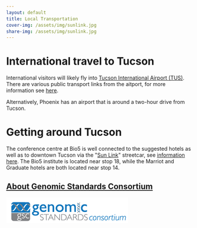 ```yaml
---
layout: default
title: Local Transportation
cover-img: /assets/img/sunlink.jpg
share-img: /assets/img/sunlink.jpg
---
```


# International travel to Tucson

International visitors will likely fly into [Tucson International Airport (TUS)](https://www.visittucson.org/plan-your-visit/transportation/getting-to-tucson/). There are various public transport links from the aitport, for more information see [here](https://www.flytucson.com/transportation/public-transit/).

Alternatively, Phoenix has an airport that is around a two-hour drive from Tucson.



# Getting around Tucson

The conference centre at Bio5 is well connected to the suggested hotels as well as to downtown Tucson via the "[Sun Link](https://www.suntran.com/routes-services/sunlink/)" streetcar, see [information here](https://www.suntran.com/wp-content/uploads/2022/10/Sun-Link-Template-map-2022.jpg).
The Bio5 institute is located near stop 18, while the Marriot and Graduate hotels are both located near stop 14.




## [About Genomic Standards Consortium](https://www.gensc.org/)
![GenSC logo](../assets/img/gsc_logo_sml.png)







